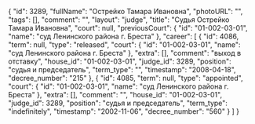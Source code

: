 {
    "id": 3289,
    "fullName": "Острейко Тамара Ивановна",
    "photoURL": "",
    "tags": [],
    "comment": "",
    "layout": "judge",
    "title": "Судья Острейко Тамара Ивановна",
    "court": null,
    "previousCourt": {
        "id": "01-002-03-01",
        "name": "суд Ленинского района г. Бреста"
    },
    "career": [
        {
            "id": 4086,
            "term": null,
            "type": "released",
            "court": {
                "id": "01-002-03-01",
                "name": "суд Ленинского района г. Бреста"
            },
            "extra": [],
            "comment": "выход в отставку",
            "house_id": "01-002-03-01",
            "judge_id": 3289,
            "position": "судья и председатель",
            "term_type": "",
            "timestamp": "2008-04-18",
            "decree_number": "215"
        },
        {
            "id": 4085,
            "term": null,
            "type": "appointed",
            "court": {
                "id": "01-002-03-01",
                "name": "суд Ленинского района г. Бреста"
            },
            "extra": [],
            "comment": "",
            "house_id": "01-002-03-01",
            "judge_id": 3289,
            "position": "судья и председатель",
            "term_type": "indefinitely",
            "timestamp": "2002-11-06",
            "decree_number": "560"
        }
    ]
}